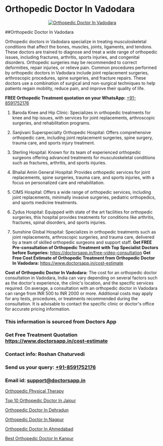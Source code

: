 # Orthopedic Doctor In Vadodara

<p align="center">
  <a href="https://doctorsapp.in">
    <img src="https://i.ibb.co/tqM3hNg/sqdqdqsddsa.png" alt="Orthopedic Doctor In Vadodara">
  </a>
</p>
##Orthopedic Doctor In Vadodara

Orthopedic doctors in Vadodara specialize in treating musculoskeletal conditions that affect the bones, muscles, joints, ligaments, and tendons. These doctors are trained to diagnose and treat a wide range of orthopedic issues, including fractures, arthritis, sports injuries, and congenital disorders. Orthopedic surgeries may be recommended to correct deformities, repair injuries, or relieve pain. Common procedures performed by orthopedic doctors in Vadodara include joint replacement surgeries, arthroscopic procedures, spine surgeries, and fracture repairs. These doctors use a combination of surgical and non-surgical techniques to help patients regain mobility, reduce pain, and improve their quality of life.

**FREE Orthopedic Treatment quotation on your WhatsApp:**  [+91-8591752176](https://api.whatsapp.com/send?phone=8591752176)

1) Baroda Knee and Hip Clinic: Specializes in orthopedic treatments for knee and hip issues, with services for joint replacements, arthroscopic surgeries, and rehabilitation programs.
  
2) Sanjivani Superspecialty Orthopedic Hospital: Offers comprehensive orthopedic care, including joint replacement surgeries, spine surgery, trauma care, and sports injury treatment.
3) Sterling Hospital: Known for its team of experienced orthopedic surgeons offering advanced treatments for musculoskeletal conditions such as fractures, arthritis, and sports injuries.
4) Bhailal Amin General Hospital: Provides orthopedic services for joint replacements, spine surgeries, trauma care, and sports injuries, with a focus on personalized care and rehabilitation.
5) CIMS Hospital: Offers a wide range of orthopedic services, including joint replacements, minimally invasive surgeries, pediatric orthopedics, and sports medicine treatments.
6) Zydus Hospital: Equipped with state of the art facilities for orthopedic surgeries, this hospital provides treatments for conditions like arthritis, fractures, spinal disorders, and sports injuries.
7) Sunshine Global Hospital: Specializes in orthopedic treatments such as joint replacements, arthroscopic surgeries, and trauma care, delivered by a team of skilled orthopedic surgeons and support staff.
**Get FREE Pre-consultation of Orthopedic Treatment with Top Specialist Doctors before Surgeries:** https://doctorsapp.in/free-video-consultation
**Get Free Cost Estimate of Orthopedic Treatment from Orthopedic Doctor In Vadodara:** https://www.doctorsapp.in/cost-estimate

**Cost of Orthopedic Doctor In Vadodara:**
The cost for an orthopedic doctor consultation in Vadodara, India can vary depending on several factors such as the doctor's experience, the clinic's location, and the specific services required. On average, a consultation with an orthopedic doctor in Vadodara can range from INR 500 to INR 2000 or more. Additional costs may apply for any tests, procedures, or treatments recommended during the consultation. It is advisable to contact the specific clinic or doctor's office for accurate pricing information.

### This information is sourced from Doctors App 
### Get Free Treatment Quotation https://www.doctorsapp.in/cost-estimate
### Contact info: Roshan Chaturvedi 
### Send us your query: [+91-8591752176](https://api.whatsapp.com/send?phone=8591752176) 
### Email id: support@doctorsapp.in

[Orthopedic Physical Therapy](https://www.linkedin.com/pulse/orthopedic-physical-therapy-doctorsappin-yu0sc?trackingId=8l56wE%2FUQkPdoAsoO%2BfgSA%3D%3D&lipi=urn%3Ali%3Apage%3Ad_flagship3_company_admin%3BcTUR6naWQkWjeA%2BR15noZQ%3D%3D)

[Top 10 Orthopedic Doctor In Jaipur](https://www.linkedin.com/pulse/top-10-orthopedic-doctor-jaipur-doctorsapp-dhaka-dgqoe?trackingId=VA7z6mL7NpAz5LK4SVy1CQ%3D%3D&lipi=urn%3Ali%3Apage%3Ad_flagship3_company_admin%3Bo%2BosOGJBSO63YocmsfjAZA%3D%3D)

[Orthopedic Doctor In Dehradun](https://medium.com/@vimalrana22/orthopedic-doctor-in-dehradun-a6c0bcc6ead0)

[Orthopedic Doctor In Nagpur](https://medium.com/@vimalrana22/orthopedic-doctor-in-nagpur-fb86f7f294aa)

[Orthopedic Doctor In Ahmedabad](https://justacademyin.github.io/justacademy/orthopedic-doctor-in-ahmedabad)

[Best Orthopedic Doctor In Kanpur](https://justacademyin.github.io/justacademy/best-orthopedic-doctor-in-kanpur)

